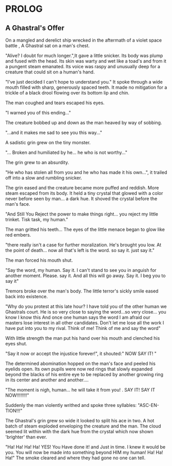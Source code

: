 # PROLOG
## A Ghastral's Offer

On a mangled and derelict ship wrecked in the aftermath of a violet space battle , A Ghastral sat on a man's chest. 

"Alive? I doubt for much longer.",It gave a little snicker. Its body was plump and fused with the head. Its skin was warty and wet like a toad's and from it a pungent steam emanated. Its voice was raspy and unusually deep for a creature that could sit on a human's hand. 

"I've just decided I can't hope to understand you." It spoke through a wide mouth filled with sharp, generously spaced teeth. It made no mitigation for a trickle of a black drool flowing over its bottom lip and chin. 

The man coughed and tears escaped his eyes.

"I warned you of this ending..."

The creature bobbed up and down as the man heaved by way of sobbing.

"...and it makes me sad to see you this way..."

A sadistic grin grew on the tiny monster.

"... Broken and humiliated by he... he who is not worthy..."

The grin grew to an absurdity.

"He who has stolen all from you and he who has made it his own...", it trailed off into a slow and rumbling snicker.

The grin eased and the creature became more puffed and reddish. More steam escaped from its body. It held a tiny crystal that glowed with a color never before seen by man... a dark hue. It shoved the crystal before the man's face.

"And Still You Reject the power to make things right... you reject my little
trinket. Tisk task, my human."

The man gritted his teeth... The eyes of the little menace began to glow like red
embers.

"there really isn't a case for further moralization. He's brought you low. At the
point of death... now all that's left is the word. so say it. just say it."

The man forced his mouth shut.

"Say the word, my human. Say it. I can't stand to see you in anguish for another
moment. Please. say it. And all this will go away. Say it. I beg you to say it"

Tremors broke over the man's body. The little terror's sickly smile eased back
into existence.

"Why do you protest at this late hour? I have told you of the other human we
Ghastrals court. He is so very close to saying the word...so very close... you
know I know this And once one human says the word I am afraid our masters
lose interest in all other candidates. Don't let me lose all the work I have put
into you to my rival. Think of me! Think of me and say the word" 

With little strength the man put his hand over his mouth and clenched his eyes
shut.

"Say it now or accept the injustice forever!", it shouted:" NOW SAY IT! "

The determined abomination hopped on the man's face and peeled his
eyelids open. Its own pupils were now red rings that slowly expanded beyond
the blacks of his entire eye to be replaced by another growing ring in its center
and another and another....

"The moment is nigh, human... he will take it from you! . SAY IT! SAY IT
NOW!!!!!!!!"

Suddenly the man violently writhed and spoke three syllables: "ASC-EN-
TION!!!"

The Ghastral's grin grew so wide it looked to split his ace in two.
A hot batch of steam exploded enveloping the creature and the man. The
cloud seemed lit within with the dark hue from the crystal which now shown
'brighter' than ever.

"Ha! Ha! Ha! Ha! YES! You Have done it! and Just in time. I knew it would be
you. You will now be made into something beyond HIM my human! Ha! Ha! Ha!"
The smoke cleared and where they had gone no one can tell.

